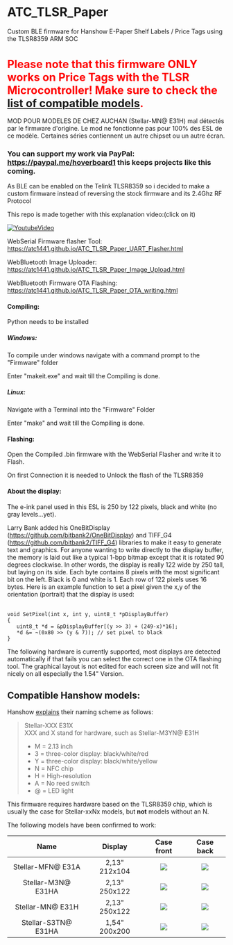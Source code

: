 # ATC_TLSR_Paper
Custom BLE firmware for Hanshow E-Paper Shelf Labels / Price Tags using the TLSR8359 ARM SOC

<h1 style="color:red;font-size:25px;">Please note that this firmware ONLY works on Price Tags with the TLSR Microcontroller! Make sure to check the <a href="#compatible-hanshow-models">list of compatible models</a>.</h1>

MOD POUR MODELES DE CHEZ AUCHAN (Stellar-MN@ E31H) mal détectés par le firmware d'origine.
Le mod ne fonctionne pas pour 100% des ESL de ce modèle. Certaines séries contiennent un autre chipset ou un autre écran.

### You can support my work via PayPal: https://paypal.me/hoverboard1 this keeps projects like this coming.

As BLE can be enabled on the Telink TLSR8359 so i decided to make a custom firmware instead of reversing the stock firmware and its 2.4Ghz RF Protocol

This repo is made together with this explanation video:(click on it)

[![YoutubeVideo](https://img.youtube.com/vi/ANHz7EgWx7k/0.jpg)](https://www.youtube.com/watch?v=ANHz7EgWx7k)


WebSerial Firmware flasher Tool: 
https://atc1441.github.io/ATC_TLSR_Paper_UART_Flasher.html

WebBluetooth Image Uploader:
https://atc1441.github.io/ATC_TLSR_Paper_Image_Upload.html

WebBluetooth Firmware OTA Flashing:
https://atc1441.github.io/ATC_TLSR_Paper_OTA_writing.html

#### Compiling:
Python needs to be installed
##### Windows:
To compile under windows navigate with a command prompt to the "Firmware" folder

Enter "makeit.exe" and wait till the Compiling is done.


##### Linux:
Navigate with a Terminal into the "Firmware" Folder

Enter "make" and wait till the Compiling is done.

#### Flashing:
Open the Compiled .bin firmware with the WebSerial Flasher and write it to Flash.

On first Connection it is needed to Unlock the flash of the TLSR8359

#### About the display:
The e-ink panel used in this ESL is 250 by 122 pixels, black and white (no gray levels...yet).

Larry Bank added his OneBitDisplay (https://github.com/bitbank2/OneBitDisplay) and TIFF_G4 (https://github.com/bitbank2/TIFF_G4) libraries to make it easy to generate text and graphics. For anyone wanting to write directly to the display buffer, the memory is laid out like a typical 1-bpp bitmap except that it is rotated 90 degrees clockwise. In other words, the display is really 122 wide by 250 tall, but laying on its side. Each byte contains 8 pixels with the most significant bit on the left. Black is 0 and white is 1. Each row of 122 pixels uses 16 bytes. Here is an example function to set a pixel given the x,y of the orientation (portrait) that the display is used:<br>
<br>
```
void SetPixel(int x, int y, uint8_t *pDisplayBuffer)
{
   uint8_t *d = &pDisplayBuffer[(y >> 3) + (249-x)*16];
   *d &= ~(0x80 >> (y & 7)); // set pixel to black
}
```


The following hardware is currently supported,
most displays are detected automatically if that fails you can select the correct one in the OTA flashing tool.
The graphical layout is not edited for each screen size and will not fit nicely on all especially the 1.54" Version.

## Compatible Hanshow models:
Hanshow [explains](https://fcc.report/FCC-ID/2AHB5-M3NT/4535921.pdf) their naming scheme as follows:
> Stellar-XXX E31X  
> XXX and X stand for hardware, such as Stellar-M3YN@ E31H
> - M = 2.13 inch
> - 3 = three-color display: black/white/red
> - Y = three-color display: black/white/yellow
> - N = NFC chip
> - H = High-resolution
> - A = No reed switch
> - @ = LED light

This firmware requires hardware based on the TLSR8359 chip, which is usually the case for Stellar-xxNx models, but **not** models without an N.

The following models have been confirmed to work:

Name                       |Display                       |  Case front               |  Case back
:-------------------------:|:-------------------------:|:-------------------------:|:-------------------------:
Stellar-MFN@ E31A | 2,13" 212x104 |  ![](/Compatible_models/Stellar-MFN%40_Front.jpg)|  ![](/Compatible_models/Stellar-MFN%40_Back.jpg)
Stellar-M3N@ E31HA | 2,13" 250x122 | ![](/Compatible_models/Stellar-M3N%40_Front.jpg)|  ![](/Compatible_models/Stellar-M3N%40_Back.jpg)
Stellar-MN@ E31H | 2,13" 250x122 | ![](/Compatible_models/Stellar-MN%40_Front.jpg)|  ![](/Compatible_models/Stellar-MN%40_Back.jpg)
Stellar-S3TN@ E31HA | 1,54" 200x200 | ![](/Compatible_models/Stellar-S3TN%40_Front.jpg)|  ![](/Compatible_models/Stellar-S3TN%40_Back.jpg)
